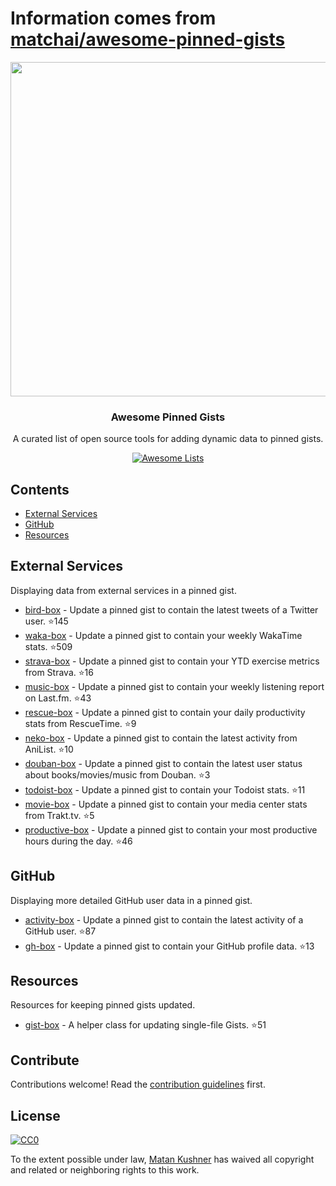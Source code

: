 # Information comes from [matchai/awesome-pinned-gists](https://github.com/matchai/awesome-pinned-gists)
<p align="center">
  <img src="https://user-images.githubusercontent.com/4658208/57482610-14f64480-7273-11e9-862e-80d9fe332311.png" width="535">
  <h3 align="center">Awesome Pinned Gists</h3>
  <p align="center">A curated list of open source tools for adding dynamic data to pinned gists.<p>
  <p align="center">
    <a href="https://awesome.re"><img src="https://awesome.re/badge.svg" alt="Awesome Lists"></a>
  </p>
</p>

## Contents

- [External Services](#external-services)
- [GitHub](#github)
- [Resources](#resources)

## External Services

Displaying data from external services in a pinned gist.

- [bird-box](https://github.com/matchai/bird-box) - Update a pinned gist to contain the latest tweets of a Twitter user. :star:145
- [waka-box](https://github.com/matchai/waka-box) - Update a pinned gist to contain your weekly WakaTime stats. :star:509
- [strava-box](https://github.com/JohnPhamous/strava-box) - Update a pinned gist to contain your YTD exercise metrics from Strava. :star:16
- [music-box](https://github.com/jacc/music-box) - Update a pinned gist to contain your weekly listening report on Last.fm. :star:43
- [rescue-box](https://github.com/joshghent/rescue-box) - Update a pinned gist to contain your daily productivity stats from RescueTime. :star:9
- [neko-box](https://github.com/RangerDigital/neko-box) - Update a pinned gist to contain the latest activity from AniList. :star:10
- [douban-box](https://github.com/CodeDaraW/douban-box) - Update a pinned gist to contain the latest user status about books/movies/music from Douban. :star:3
- [todoist-box](https://github.com/yohix/todoist-box) - Update a pinned gist to contain your Todoist stats. :star:11
- [movie-box](https://github.com/LuisAlejandro/movie-box) - Update a pinned gist to contain your media center stats from Trakt.tv. :star:5
- [productive-box](https://github.com/maxam2017/productive-box) - Update a pinned gist to contain your most productive hours during the day. :star:46

## GitHub

Displaying more detailed GitHub user data in a pinned gist.

- [activity-box](https://github.com/JasonEtco/activity-box) - Update a pinned gist to contain the latest activity of a GitHub user. :star:87
- [gh-box](https://github.com/yohix/gh-box) - Update a pinned gist to contain your GitHub profile data. :star:13

## Resources

Resources for keeping pinned gists updated.

- [gist-box](https://github.com/JasonEtco/gist-box) - A helper class for updating single-file Gists. :star:51

## Contribute

Contributions welcome! Read the [contribution guidelines](contributing.md) first.

## License

[![CC0](https://mirrors.creativecommons.org/presskit/buttons/88x31/svg/cc-zero.svg)](https://creativecommons.org/publicdomain/zero/1.0)

To the extent possible under law, [Matan Kushner](https://github.com/matchai) has waived all copyright and
related or neighboring rights to this work.

